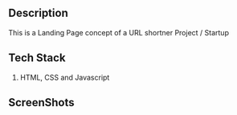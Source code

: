 ## Description
This is a Landing Page concept of a URL shortner Project / Startup

## Tech Stack
1. HTML, CSS and Javascript

## ScreenShots


